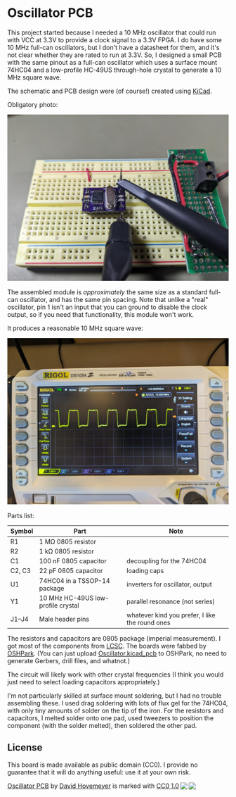 # Oscillator PCB

This project started because I needed a 10 MHz oscillator that could run with
VCC at 3.3V to provide a clock signal to a 3.3V FPGA. I do have some
10 MHz full-can oscillators, but I don't have a datasheet for them, and
it's not clear whether they are rated to run at 3.3V. So, I designed a
small PCB with the same pinout as a full-can oscillator which
uses a surface mount 74HC04 and a low-profile HC-49US through-hole crystal
to generate a 10 MHz square wave.

The schematic and PCB design were (of course!) created using [KiCad](https://www.kicad.org/).

Obligatory photo:

![oscillator PCB on a breadboard](img/breadboard.jpg)

The assembled module is *approximately* the same size as a standard full-can oscillator,
and has the same pin spacing. Note that unlike a "real" oscillator,
pin 1 isn't an input that you can ground to disable the clock
output, so if you need that functionality, this module won't work.

It produces a reasonable 10 MHz square wave:

![oscilloscope showing 10 MHz square wave](img/signal.jpg)

Parts list:

Symbol | Part | Note
------ | ---- | ----
R1 | 1 MΩ 0805 resistor |
R2 | 1 kΩ 0805 resistor |
C1 | 100 nF 0805 capacitor | decoupling for the 74HC04
C2, C3 | 22 pF 0805 capacitor | loading caps
U1 | 74HC04 in a TSSOP-14 package | inverters for oscillator, output
Y1 | 10 MHz HC-49US low-profile crystal | parallel resonance (not series)
J1–J4 | Male header pins | whatever kind you prefer, I like the round ones

The resistors and capacitors are 0805 package (imperial measurement).
I got most of the components from [LCSC](https://www.lcsc.com/).
The boards were fabbed by [OSHPark](https://www.oshpark.com/).
(You can just upload [Oscillator.kicad\_pcb](Oscillator.kicad_pcb)
to OSHPark, no need to generate Gerbers, drill files, and whatnot.)

The circuit will likely work with other crystal frequencies
(I think you would just need to select loading capacitors appropriately.)

I'm not particularly skilled at surface mount soldering, but I had no
trouble assembling these. I used drag soldering with lots of flux gel for
the 74HC04, with only tiny amounts of solder on the tip of the iron.
For the resistors and capacitors, I melted solder onto one pad,
used tweezers to position the component (with the solder melted),
then soldered the other pad.

## License

This board is made available as public domain (CC0). I provide no guarantee that
it will do anything useful: use it at your own risk.

<p xmlns:cc="http://creativecommons.org/ns#" xmlns:dct="http://purl.org/dc/terms/"><a property="dct:title" rel="cc:attributionURL" href="https://github.com/daveho/Oscillator">Oscillator PCB</a> by <a rel="cc:attributionURL dct:creator" property="cc:attributionName" href="https://daveho.github.io/">David Hovemeyer</a> is marked with <a href="http://creativecommons.org/publicdomain/zero/1.0?ref=chooser-v1" target="_blank" rel="license noopener noreferrer" style="display:inline-block;">CC0 1.0<img style="height:22px!important;margin-left:3px;vertical-align:text-bottom;" src="https://mirrors.creativecommons.org/presskit/icons/cc.svg?ref=chooser-v1"><img style="height:22px!important;margin-left:3px;vertical-align:text-bottom;" src="https://mirrors.creativecommons.org/presskit/icons/zero.svg?ref=chooser-v1"></a></p> 
